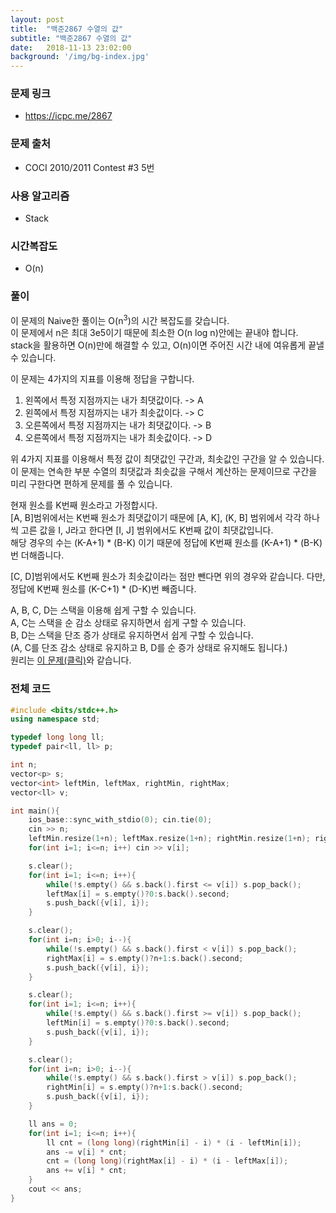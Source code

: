 ```yaml
---
layout: post
title:  "백준2867 수열의 값"
subtitle: "백준2867 수열의 값"
date:   2018-11-13 23:02:00
background: '/img/bg-index.jpg'
---
```


### 문제 링크
* https://icpc.me/2867

### 문제 출처
* COCI 2010/2011 Contest #3 5번

### 사용 알고리즘
* Stack

### 시간복잡도
* O(n)

### 풀이
이 문제의 Naive한 풀이는 O(n<sup>3</sup>)의 시간 복잡도를 갖습니다.<br>
이 문제에서 n은 최대 3e5이기 때문에 최소한 O(n log n)안에는 끝내야 합니다.<br>
stack을 활용하면 O(n)만에 해결할 수 있고, O(n)이면 주어진 시간 내에 여유롭게 끝낼 수 있습니다.<br>

이 문제는 4가지의 지표를 이용해 정답을 구합니다.<br>
1. 왼쪽에서 특정 지점까지는 내가 최댓값이다. -> A
2. 왼쪽에서 특정 지점까지는 내가 최솟값이다. -> C
3. 오른쪽에서 특정 지점까지는 내가 최댓값이다. -> B
4. 오른쪽에서 특정 지점까지는 내가 최솟값이다. -> D

위 4가지 지표를 이용해서 특정 값이 최댓값인 구간과, 최솟값인 구간을 알 수 있습니다.<br>
이 문제는 연속한 부분 수열의 최댓값과 최솟값을 구해서 계산하는 문제이므로 구간을 미리 구한다면 편하게 문제를 풀 수 있습니다.<br>

현재 원소를 K번째 원소라고 가정합시다.<br>
[A, B]범위에서는 K번째 원소가 최댓값이기 때문에 [A, K], (K, B] 범위에서 각각 하나씩 고른 값을 I, J라고 한다면 [I, J] 범위에서도 K번째 값이 최댓값입니다.<br>
해당 경우의 수는 (K-A+1) * (B-K) 이기 때문에 정답에 K번째 원소를 (K-A+1) * (B-K)번 더해줍니다.<br>

[C, D]범위에서도 K번째 원소가 최솟값이라는 점만 뺀다면 위의 경우와 같습니다. 다만, 정답에 K번째 원소를 (K-C+1) * (D-K)번 빼줍니다.

A, B, C, D는 스택을 이용해 쉽게 구할 수 있습니다.<br>
A, C는 스택을 순 감소 상태로 유지하면서 쉽게 구할 수 있습니다.<br>
B, D는 스택을 단조 증가 상태로 유지하면서 쉽게 구할 수 있습니다.<br>
(A, C를 단조 감소 상태로 유지하고 B, D를 순 증가 상태로 유지해도 됩니다.)<br>
원리는 <a href = "https://justicehui.github.io/2018/11/05/BOJ6549.html">이 문제(클릭)</a>와 같습니다.<br>


### 전체 코드
```cpp
#include <bits/stdc++.h>
using namespace std;

typedef long long ll;
typedef pair<ll, ll> p;

int n;
vector<p> s;
vector<int> leftMin, leftMax, rightMin, rightMax;
vector<ll> v;

int main(){
	ios_base::sync_with_stdio(0); cin.tie(0);
	cin >> n;
	leftMin.resize(1+n); leftMax.resize(1+n); rightMin.resize(1+n); rightMax.resize(1+n); v.resize(1+n);
	for(int i=1; i<=n; i++) cin >> v[i];

	s.clear();
	for(int i=1; i<=n; i++){
		while(!s.empty() && s.back().first <= v[i]) s.pop_back();
		leftMax[i] = s.empty()?0:s.back().second;
		s.push_back({v[i], i});
	}

	s.clear();
	for(int i=n; i>0; i--){
		while(!s.empty() && s.back().first < v[i]) s.pop_back();
		rightMax[i] = s.empty()?n+1:s.back().second;
		s.push_back({v[i], i});
	}

	s.clear();
	for(int i=1; i<=n; i++){
		while(!s.empty() && s.back().first >= v[i]) s.pop_back();
		leftMin[i] = s.empty()?0:s.back().second;
		s.push_back({v[i], i});
	}

	s.clear();
	for(int i=n; i>0; i--){
		while(!s.empty() && s.back().first > v[i]) s.pop_back();
		rightMin[i] = s.empty()?n+1:s.back().second;
		s.push_back({v[i], i});
	}

	ll ans = 0;
	for(int i=1; i<=n; i++){
		ll cnt = (long long)(rightMin[i] - i) * (i - leftMin[i]);
		ans -= v[i] * cnt;
		cnt = (long long)(rightMax[i] - i) * (i - leftMax[i]);
		ans += v[i] * cnt;
	}
	cout << ans;
}
```
